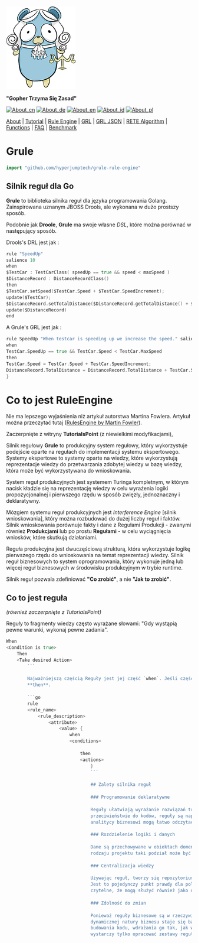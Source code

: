 [![Gopher Holds The Rules](https://github.com/hyperjumptech/grule-rule-engine/blob/master/gopher-grule.png?raw=true)](https://github.com/hyperjumptech/grule-rule-engine/blob/master/gopher-grule.png?raw=true)


__"Gopher Trzyma Się Zasad"__

[![About_cn](https://github.com/yammadev/flag-icons/blob/master/png/CN.png?raw=true)](../cn/About_cn.md)
[![About_de](https://github.com/yammadev/flag-icons/blob/master/png/DE.png?raw=true)](../de/About_de.md)
[![About_en](https://github.com/yammadev/flag-icons/blob/master/png/GB.png?raw=true)](../en/About_en.md)
[![About_id](https://github.com/yammadev/flag-icons/blob/master/png/ID.png?raw=true)](../id/About_id.md)
[![About_pl](https://github.com/yammadev/flag-icons/blob/master/png/PL.png?raw=true)](../pl/About_pl.md)

[About](About_pl.md) | [Tutorial](Tutorial_pl.md) | [Rule Engine](RuleEngine_pl.md) | [GRL](GRL_pl.md) | [GRL JSON](GRL_JSON_pl.md) | [RETE Algorithm](RETE_pl.md) | [Functions](Function_pl.md) | [FAQ](FAQ_pl.md) | [Benchmark](Benchmarking_pl.md)

# Grule

```go
import "github.com/hyperjumptech/grule-rule-engine"
```

## Silnik reguł dla Go

**Grule** to biblioteka silnika reguł dla języka programowania Golang. Zainspirowana uznanym JBOSS Drools, ale wykonana w dużo prostszy sposób.

Podobnie jak **Droole**, **Grule** ma swoje własne *DSL*, które można porównać w następujący sposób.

Drools's DRL jest jak :

```go
rule "SpeedUp"
salience 10
when
$TestCar : TestCarClass( speedUp == true && speed < maxSpeed )
$DistanceRecord : DistanceRecordClass()
then
$TestCar.setSpeed($TestCar.Speed + $TestCar.SpeedIncrement);
update($TestCar);
$DistanceRecord.setTotalDistance($DistanceRecord.getTotalDistance() + $TestCar.Speed)
update($DistanceRecord)
end
```

A Grule's GRL jest jak :

```go
rule SpeedUp "When testcar is speeding up we increase the speed." salience 10  {
when
TestCar.SpeedUp == true && TestCar.Speed < TestCar.MaxSpeed
then
TestCar.Speed = TestCar.Speed + TestCar.SpeedIncrement;
DistanceRecord.TotalDistance = DistanceRecord.TotalDistance + TestCar.Speed;
}
```

# Co to jest RuleEngine

Nie ma lepszego wyjaśnienia niż artykuł autorstwa Martina Fowlera. Artykuł można przeczytać tutaj ([RulesEngine by Martin Fowler](https://martinfowler.com/bliki/RulesEngine.html)).

Zaczerpnięte z witryny **TutorialsPoint** (z niewielkimi modyfikacjami),

Silnik regułowy **Grule** to produkcyjny system regułowy, który wykorzystuje podejście oparte na regułach do implementacji systemu ekspertowego. Systemy ekspertowe to systemy oparte na wiedzy, które wykorzystują reprezentacje wiedzy do przetwarzania zdobytej wiedzy w bazę wiedzy, która może być wykorzystywana do wnioskowania.

System reguł produkcyjnych jest systemem Turinga kompletnym, w którym nacisk kładzie się na reprezentację wiedzy w celu wyrażenia logiki propozycjonalnej i pierwszego rzędu w sposób zwięzły, jednoznaczny i deklaratywny.

Mózgiem systemu reguł produkcyjnych jest *Interference Engine* [silnik wnioskowania], który można rozbudować do dużej liczby reguł i faktów. Silnik wnioskowania porównuje fakty i dane z Regułami Produkcji - zwanymi również **Produkcjami** lub po prostu **Regułami** - w celu wyciągnięcia wniosków, które skutkują działaniami.

Reguła produkcyjna jest dwuczęściową strukturą, która wykorzystuje logikę pierwszego rzędu do wnioskowania na temat reprezentacji wiedzy. Silnik reguł biznesowych to system oprogramowania, który wykonuje jedną lub więcej reguł biznesowych w środowisku produkcyjnym w trybie runtime.

Silnik reguł pozwala zdefiniować **"Co zrobić"**, a nie **"Jak to zrobić"**.

## Co to jest reguła

*(również zaczerpnięte z TutorialsPoint)*

Reguły to fragmenty wiedzy często wyrażane słowami: "Gdy wystąpią pewne warunki, wykonaj pewne zadania".

```go
When
<Condition is true>
    Then
    <Take desired Action>
        ```

        Najważniejszą częścią Reguły jest jej część `when`. Jeśli część **when** jest spełniona, uruchamiana jest część
        **then**.

        ```go
        rule
        <rule_name>
            <rule_description>
                <attribute>
                    <value> {
                        when
                        <conditions>

                            then
                            <actions>
                                }
                                ```

                                ## Zalety silnika reguł

                                ### Programowanie deklaratywne

                                Reguły ułatwiają wyrażanie rozwiązań trudnych problemów, a także ich weryfikację. W
                                przeciwieństwie do kodów, reguły są napisane mniej skomplikowanym językiem, dzięki czemu
                                analitycy biznesowi mogą łatwo odczytać i zweryfikować zestaw reguł.

                                ### Rozdzielenie logiki i danych

                                Dane są przechowywane w obiektach domeny, a logika biznesowa w regułach. W zależności od
                                rodzaju projektu taki podział może być bardzo korzystny.

                                ### Centralizacja wiedzy

                                Używając reguł, tworzy się repozytorium wiedzy (bazę wiedzy), która jest wykonywalna.
                                Jest to pojedynczy punkt prawdy dla polityki biznesowej. Najlepiej, jeśli Reguły są tak
                                czytelne, że mogą służyć również jako dokumentacja.

                                ### Zdolność do zmian

                                Ponieważ reguły biznesowe są w rzeczywistości traktowane jak dane. Dostosowanie reguł do
                                dynamicznej natury biznesu staje się banalnie proste. Nie ma potrzeby ponownego
                                budowania kodu, wdrażania go tak, jak w przypadku normalnego tworzenia oprogramowania,
                                wystarczy tylko opracować zestawy reguł i zastosować je w repozytorium wiedzy.
